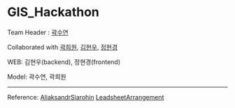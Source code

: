 # GIS_Hackathon

Team Header : [곽수연](https://github.com/suyeon-K)

Collaborated with [곽희원](https://github.com/HeewonKwak), [김현우](https://github.com/codemkim), [정현경](https://github.com/hyeonkyeong31)

WEB: 김현우(backend), 정현경(frontend)

Model: 곽수연, 곽희원

***

Reference: [AliaksandrSiarohin](https://github.com/AliaksandrSiarohin/first-order-model) [LeadsheetArrangement](https://github.com/liuhaumin/LeadsheetArrangement)
